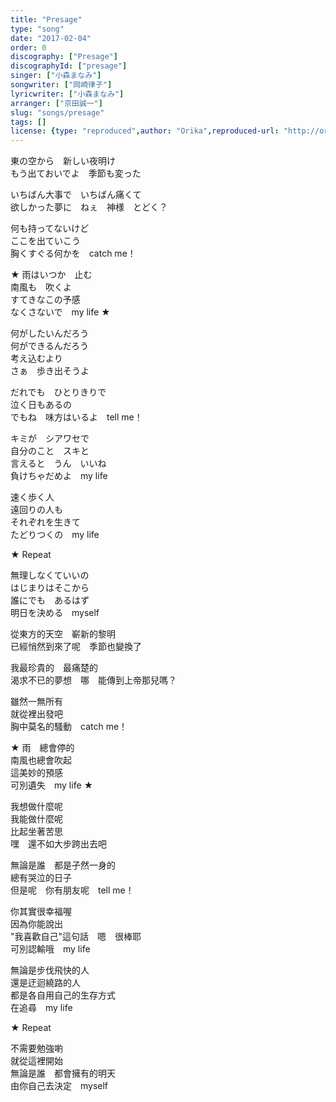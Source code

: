 ```yaml
---
title: "Presage"
type: "song"
date: "2017-02-04"
order: 0
discography: ["Presage"]
discographyId: ["presage"]
singer: ["小森まなみ"]
songwriter: ["岡崎律子"]
lyricwriter: ["小森まなみ"]
arranger: ["京田誠一"]
slug: "songs/presage"
tags: []
license: {type: "reproduced",author: "Orika",reproduced-url: "http://orikamushi.myweb.hinet.net",reproduced-website: "織歌蟲"}
---
```


東の空から　新しい夜明け  
もう出ておいでよ　季節も変った  
  
いちばん大事で　いちばん痛くて  
欲しかった夢に　ねぇ　神様　とどく？  
  
何も持ってないけど  
ここを出ていこう  
胸くすぐる何かを　catch me！  
  
★ 雨はいつか　止む  
南風も　吹くよ  
すてきなこの予感  
なくさないで　my life ★  
  
何がしたいんだろう  
何ができるんだろう  
考え込むより  
さぁ　歩き出そうよ  
  
だれでも　ひとりきりで  
泣く日もあるの  
でもね　味方はいるよ　tell me！  
  
キミが　シアワセで  
自分のこと　スキと  
言えると　うん　いいね  
負けちゃだめよ　my life  
  
速く歩く人  
遠回りの人も  
それぞれを生きて  
たどりつくの　my life  
  
★ Repeat  
  
無理しなくていいの  
はじまりはそこから  
誰にでも　あるはず  
明日を決める　myself  
  
從東方的天空　嶄新的黎明  
已經悄然到來了呢　季節也變換了  
  
我最珍貴的　最痛楚的  
渴求不已的夢想　哪　能傳到上帝那兒嗎？  
  
雖然一無所有  
就從裡出發吧  
胸中莫名的騷動　catch me！  
  
★ 雨　總會停的  
南風也總會吹起  
這美妙的預感  
可別遺失　my life ★  
  
我想做什麼呢  
我能做什麼呢  
比起坐著苦思  
嘿　還不如大步跨出去吧  
  
無論是誰　都是孑然一身的  
總有哭泣的日子  
但是呢　你有朋友呢　tell me！  
  
你其實很幸福喔  
因為你能說出  
"我喜歡自己"這句話　嗯　很棒耶  
可別認輸哦　my life  
  
無論是步伐飛快的人  
還是迂迴繞路的人  
都是各自用自己的生存方式  
在追尋　my life  
  
★ Repeat  
  
不需要勉強喲  
就從這裡開始  
無論是誰　都會擁有的明天  
由你自己去決定　myself
